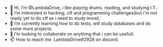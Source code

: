 - 👋 Hi, I’m @LambdaDrive, i like playing drums, reading, and studying I.T..
- 👀 I’m interested in hacking, ctf and programming challenges(but i'm not ready yet to do ctf as i need to study more).
- 🌱 I’m currently learning how to do tests, will study databases and do some more projects.
- 💞️ I’m looking to collaborate on anything that i can be usefull.
- 📫 How to reach me: LambdaDrive#2928 on discord.

<!---
LambdaDrive/LambdaDrive is a ✨ special ✨ repository because its `README.md` (this file) appears on your GitHub profile.
You can click the Preview link to take a look at your changes.
--->
